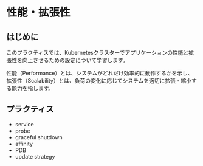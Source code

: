 # 性能・拡張性

## はじめに

このプラクティスでは、Kubernetesクラスターでアプリケーションの性能と拡張性を向上させるための設定について学習します。

性能（Performance）とは、システムがどれだけ効率的に動作するかを示し、拡張性（Scalability）とは、負荷の変化に応じてシステムを適切に拡張・縮小する能力を指します。

## プラクティス

  - service
  - probe
  - graceful shutdown
  - affinity
  - PDB
  - update strategy